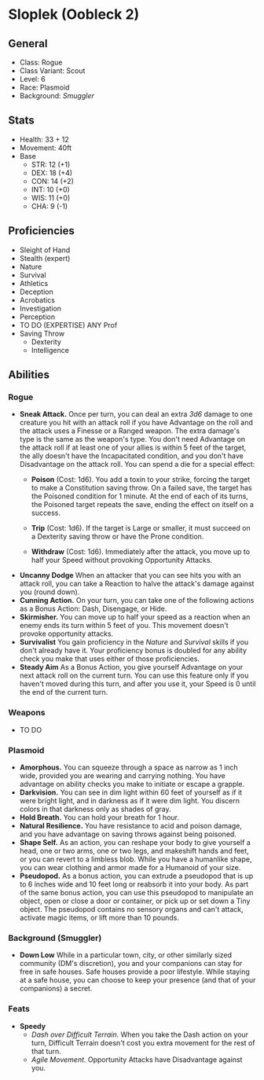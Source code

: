 # Sloplek (Oobleck 2)

## General
- Class: Rogue
- Class Variant: Scout
- Level: 6
- Race: Plasmoid
- Background: *Smuggler*

## Stats
- Health: 33 + 12
- Movement: 40ft
- Base
  - STR: 12 (+1)
  - DEX: 18 (+4)
  - CON: 14 (+2)
  - INT: 10 (+0)
  - WIS: 11 (+0)
  - CHA:  9 (-1)

## Proficiencies
- Sleight of Hand
- Stealth (expert)
- Nature
- Survival
- Athletics
- Deception
- Acrobatics
- Investigation
- Perception
- TO DO (EXPERTISE) ANY Prof
- Saving Throw
  - Dexterity
  - Intelligence

## Abilities

### Rogue
- **Sneak Attack.** Once per turn, you can deal an extra *3d6* damage to one creature you hit with an attack roll if you have Advantage on the roll and the attack uses a Finesse or a Ranged weapon. The extra damage's type is the same as the weapon's type.
You don't need Advantage on the attack roll if at least one of your allies is within 5 feet of the target, the ally doesn't have the Incapacitated condition, and you don't have Disadvantage on the attack roll. You can spend a die for a special effect:
  - **Poison** (Cost: 1d6). You add a toxin to your strike, forcing the target to make a Constitution saving throw. On a failed save, the target has the Poisoned condition for 1 minute. At the end of each of its turns, the Poisoned target repeats the save, ending the effect on itself on a success.

  - **Trip** (Cost: 1d6). If the target is Large or smaller, it must succeed on a Dexterity saving throw or have the Prone condition.

  - **Withdraw** (Cost: 1d6). Immediately after the attack, you move up to half your Speed without provoking Opportunity Attacks.
- **Uncanny Dodge** When an attacker that you can see hits you with an attack roll, you can take a Reaction to halve the attack's damage against you (round down).
- **Cunning Action.** On your turn, you can take one of the following actions as a Bonus Action: Dash, Disengage, or Hide.
- **Skirmisher.** You can move up to half your speed as a reaction when an enemy ends its turn within 5 feet of you. This movement doesn't provoke opportunity attacks.
- **Survivalist** You gain proficiency in the *Nature* and *Survival* skills if you don't already have it. Your proficiency bonus is doubled for any ability check you make that uses either of those proficiencies.
- **Steady Aim** As a Bonus Action, you give yourself Advantage on your next attack roll on the current turn. You can use this feature only if you haven't moved during this turn, and after you use it, your Speed is 0 until the end of the current turn.

### Weapons
 - TO DO
### Plasmoid
- **Amorphous.** You can squeeze through a space as narrow as 1 inch wide, provided you are wearing and carrying nothing. You have advantage on ability checks you make to initiate or escape a grapple.
- **Darkvision.** You can see in dim light within 60 feet of yourself as if it were bright light, and in darkness as if it were dim light. You discern colors in that darkness only as shades of gray.
- **Hold Breath.** You can hold your breath for 1 hour.
- **Natural Resilience.**
You have resistance to acid and poison damage, and you have advantage on saving throws against being poisoned.
- **Shape Self.** As an action, you can reshape your body to give yourself a head, one or two arms, one or two legs, and makeshift hands and feet, or you can revert to a limbless blob. While you have a humanlike shape, you can wear clothing and armor made for a Humanoid of your size.
- **Pseudopod.** As a bonus action, you can extrude a pseudopod that is up to 6 inches wide and 10 feet long or reabsorb it into your body. As part of the same bonus action, you can use this pseudopod to manipulate an object, open or close a door or container, or pick up or set down a Tiny object. The pseudopod contains no sensory organs and can't attack, activate magic items, or lift more than 10 pounds.

### Background (Smuggler)
 - **Down Low** While in a particular town, city, or other similarly sized community (DM's discretion), you and your companions can stay for free in safe houses. Safe houses provide a poor lifestyle. While staying at a safe house, you can choose to keep your presence (and that of your companions) a secret.

### Feats
- **Speedy** 
  - *Dash over Difficult Terrain.* When you take the Dash action on your turn, Difficult Terrain doesn't cost you extra movement for the rest of that turn.
  - *Agile Movement.* Opportunity Attacks have Disadvantage against you.
